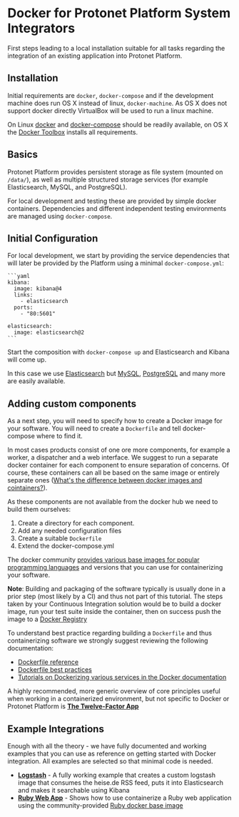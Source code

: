 # Docker for Protonet Platform System Integrators

First steps leading to a local installation suitable for all tasks regarding the integration of an existing application into Protonet Platform.

## Installation

Initial requirements are  `docker`, `docker-compose` and if the development machine does run OS X instead of linux, `docker-machine`. As OS X does not support docker directly VirtualBox will be used to run a linux machine.

On Linux [docker](https://docs.docker.com/linux/step_one/) and [docker-compose](https://docs.docker.com/engine/installation/ubuntulinux/) should be readily available, on OS X the [Docker Toolbox](https://www.docker.com/docker-toolbox) installs all requirements.

## Basics

Protonet Platform provides persistent storage as file system (mounted on `/data/`), as well as multiple structured storage services (for example Elasticsearch, MySQL, and PostgreSQL).

For local development and testing these are provided by simple docker containers. Dependencies and different independent testing environments are managed using `docker-compose`.

## Initial Configuration

For local development, we start by providing the service dependencies that will later be provided by the Platform using a minimal `docker-compose.yml`:

    ```yaml
    kibana:
      image: kibana@4
      links:
        - elasticsearch
      ports:
        - "80:5601"
      
    elasticsearch:
      image: elasticsearch@2
    ```

Start the composition with `docker-compose up` and Elasticsearch and Kibana will come up.

In this case we use [Elasticsearch](https://hub.docker.com/_/elasticsearch/) but [MySQL](https://hub.docker.com/_/mysql/), [PostgreSQL](https://hub.docker.com/_/postgres/) and many more are easily available.

## Adding custom components

As a next step, you will need to specify how to create a Docker image for your software. You will need to create a `Dockerfile` and tell docker-compose where to find it.

In most cases products consist of one ore more components, for example a worker, a dispatcher and a web interface. We suggest to run a separate docker container for each component to ensure separation of concerns. Of course, these containers can all be based on the same image or entirely separate ones ([What's the difference between docker images and cointainers?](http://stackoverflow.com/questions/21498832/in-docker-whats-the-difference-between-a-container-and-an-image)).

As these components are not available from the docker hub we need to build them ourselves:

  1. Create a directory for each component.
  2. Add any needed configuration files
  3. Create a suitable `Dockerfile`
  4. Extend the docker-compose.yml

The docker community [provides various base images for popular programming languages](https://blog.docker.com/2014/09/docker-hub-official-repos-announcing-language-stacks/) and versions that you can use for containerizing your software.

**Note**: Building and packaging of the software typically is usually done in a prior step (most likely by a CI) and thus not part of this tutorial. The steps taken by your Continuous Integration solution would be to build a docker image, run your test suite inside the container, then on success push the image to a [Docker Registry](https://docs.docker.com/registry/)

To understand best practice regarding building a `Dockerfile` and thus containerizing software we strongly suggest reviewing the following documentation:

  * [Dockerfile reference](https://docs.docker.com/engine/reference/builder/)
  * [Dockerfile best practices](https://docs.docker.com/engine/articles/dockerfile_best-practices/)
  * [Tutorials on Dockerizing various services in the Docker documentation](https://docs.docker.com/engine/examples/)

A highly recommended, more generic overview of core principles useful when working in a containerized environment, but not specific to Docker or Protonet Platform is **[The Twelve-Factor App](http://12factor.net/)**

## Example Integrations

Enough with all the theory - we have fully documented and working examples that you can use as reference on getting started with Docker integration. All examples are selected so that minimal code is needed.

  * **[Logstash](example-logstash/)** - A fully working example that creates a custom logstash image that consumes the heise.de RSS feed, puts it into Elasticsearch and makes it searchable using Kibana
  * **[Ruby Web App](example-ruby-webapp/)** - Shows how to use containerize a Ruby web application using the community-provided [Ruby docker base image](https://hub.docker.com/_/ruby/)